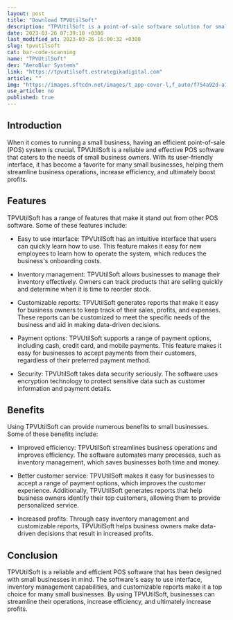 ```yaml
---
layout: post
title: "Download TPVUtilSoft"
description: "TPVUtilSoft is a point-of-sale software solution for small businesses that helps streamline business operations, increase efficiency, and boost profits."
date: 2023-03-26 07:39:10 +0300
last_modified_at: 2023-03-26 16:00:32 +0300
slug: tpvutilsoft
cat: bar-code-scanning
name: "TPVUtilSoft"
dev: "AeroBlur Systems"
link: "https://tpvutilsoft.estrategikadigital.com"
article: ""
img: "https://images.sftcdn.net/images/t_app-cover-l,f_auto/f754a92d-a146-4165-9ad2-4106d17e0c8e/rdo2hsnfo1zmziwsjpid/tpvutilsoft-ventas.png"
use_article: no
published: true
---
```

## Introduction

When it comes to running a small business, having an efficient point-of-sale (POS) system is crucial. TPVUtilSoft is a reliable and effective POS software that caters to the needs of small business owners. With its user-friendly interface, it has become a favorite for many small businesses, helping them streamline business operations, increase efficiency, and ultimately boost profits.

## Features

TPVUtilSoft has a range of features that make it stand out from other POS software. Some of these features include:

- Easy to use interface: TPVUtilSoft has an intuitive interface that users can quickly learn how to use. This feature makes it easy for new employees to learn how to operate the system, which reduces the business's onboarding costs.

- Inventory management: TPVUtilSoft allows businesses to manage their inventory effectively. Owners can track products that are selling quickly and determine when it is time to reorder stock.

- Customizable reports: TPVUtilSoft generates reports that make it easy for business owners to keep track of their sales, profits, and expenses. These reports can be customized to meet the specific needs of the business and aid in making data-driven decisions.

- Payment options: TPVUtilSoft supports a range of payment options, including cash, credit card, and mobile payments. This feature makes it easy for businesses to accept payments from their customers, regardless of their preferred payment method.

- Security: TPVUtilSoft takes data security seriously. The software uses encryption technology to protect sensitive data such as customer information and payment details.

## Benefits

Using TPVUtilSoft can provide numerous benefits to small businesses. Some of these benefits include:

- Improved efficiency: TPVUtilSoft streamlines business operations and improves efficiency. The software automates many processes, such as inventory management, which saves businesses both time and money.

- Better customer service: TPVUtilSoft makes it easy for businesses to accept a range of payment options, which improves the customer experience. Additionally, TPVUtilSoft generates reports that help business owners identify their top customers, allowing them to provide personalized service.

- Increased profits: Through easy inventory management and customizable reports, TPVUtilSoft helps business owners make data-driven decisions that result in increased profits.

## Conclusion

TPVUtilSoft is a reliable and efficient POS software that has been designed with small businesses in mind. The software's easy to use interface, inventory management capabilities, and customizable reports make it a top choice for many small businesses. By using TPVUtilSoft, businesses can streamline their operations, increase efficiency, and ultimately increase profits.